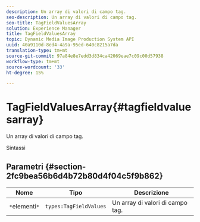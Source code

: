 ```yaml
---
description: Un array di valori di campo tag.
seo-description: Un array di valori di campo tag.
seo-title: TagFieldValuesArray
solution: Experience Manager
title: TagFieldValuesArray
topic: Dynamic Media Image Production System API
uuid: 40a9110d-8ed4-4a9a-95ed-640c8215a7da
translation-type: tm+mt
source-git-commit: 97a84e8e7edd3d834ca42069eae7c09c00d57938
workflow-type: tm+mt
source-wordcount: '33'
ht-degree: 15%

---
```



# TagFieldValuesArray{#tagfieldvaluesarray}

Un array di valori di campo tag.

Sintassi

## Parametri {#section-2fc9bea56b6d4b72b80d4f04c5f9b862}

| Nome | Tipo | Descrizione |
|---|---|---|
| `*`elementi`*` | `types:TagFieldValues` | Un array di valori di campo tag. |

